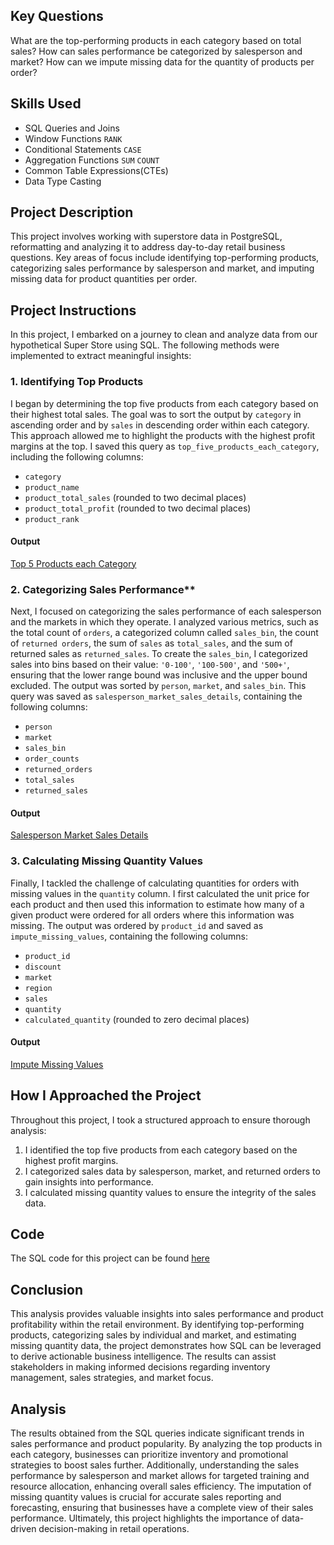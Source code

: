 ## Key Questions
What are the top-performing products in each category based on total sales?
How can sales performance be categorized by salesperson and market?
How can we impute missing data for the quantity of products per order?
## Skills Used
- SQL Queries and Joins
- Window Functions `RANK`
- Conditional Statements `CASE`
- Aggregation Functions `SUM` `COUNT`
- Common Table Expressions(CTEs)
- Data Type Casting
## Project Description
This project involves working with superstore data in PostgreSQL, reformatting and analyzing it to address day-to-day retail business questions. Key areas of focus include identifying top-performing products, categorizing sales performance by salesperson and market, and imputing missing data for product quantities per order.
## Project Instructions
In this project, I embarked on a journey to clean and analyze data from our hypothetical Super Store using SQL. The following methods were implemented to extract meaningful insights:

### 1. Identifying Top Products

I began by determining the top five products from each category based on their highest total sales. The goal was to sort the output by `category` in ascending order and by `sales` in descending order within each category. This approach allowed me to highlight the products with the highest profit margins at the top. I saved this query as `top_five_products_each_category`, including the following columns:
- `category`
- `product_name`
- `product_total_sales` (rounded to two decimal places)
- `product_total_profit` (rounded to two decimal places)
- `product_rank`
#### Output
[Top 5 Products each Category](top5_product_output.csv)

### 2. Categorizing Sales Performance**

Next, I focused on categorizing the sales performance of each salesperson and the markets in which they operate. I analyzed various metrics, such as the total count of `orders`, a categorized column called `sales_bin`, the count of `returned orders`, the sum of `sales` as `total_sales`, and the sum of returned sales as `returned_sales`. To create the `sales_bin`, I categorized sales into bins based on their value: `'0-100'`, `'100-500'`, and `'500+'`, ensuring that the lower range bound was inclusive and the upper bound excluded. The output was sorted by `person`, `market`, and `sales_bin`. This query was saved as `salesperson_market_sales_details`, containing the following columns:
- `person`
- `market`
- `sales_bin`
- `order_counts`
- `returned_orders`
- `total_sales`
- `returned_sales`
#### Output
[Salesperson Market Sales Details](saleperson_sales_output.csv)

### 3. Calculating Missing Quantity Values

Finally, I tackled the challenge of calculating quantities for orders with missing values in the `quantity` column. I first calculated the unit price for each product and then used this information to estimate how many of a given product were ordered for all orders where this information was missing. The output was ordered by `product_id` and saved as `impute_missing_values`, containing the following columns:
- `product_id`
- `discount`
- `market`
- `region`
- `sales`
- `quantity`
- `calculated_quantity` (rounded to zero decimal places)
#### Output
[Impute Missing Values](missing_values_output.csv)

## How I Approached the Project
Throughout this project, I took a structured approach to ensure thorough analysis:
1. I identified the top five products from each category based on the highest profit margins.
2. I categorized sales data by salesperson, market, and returned orders to gain insights into performance.
3. I calculated missing quantity values to ensure the integrity of the sales data.
## Code
The SQL code for this project can be found [here](analysis_formatting.sql)
## Conclusion
This analysis provides valuable insights into sales performance and product profitability within the retail environment. By identifying top-performing products, categorizing sales by individual and market, and estimating missing quantity data, the project demonstrates how SQL can be leveraged to derive actionable business intelligence. The results can assist stakeholders in making informed decisions regarding inventory management, sales strategies, and market focus.
## Analysis
The results obtained from the SQL queries indicate significant trends in sales performance and product popularity. By analyzing the top products in each category, businesses can prioritize inventory and promotional strategies to boost sales further. Additionally, understanding the sales performance by salesperson and market allows for targeted training and resource allocation, enhancing overall sales efficiency. The imputation of missing quantity values is crucial for accurate sales reporting and forecasting, ensuring that businesses have a complete view of their sales performance. Ultimately, this project highlights the importance of data-driven decision-making in retail operations.
